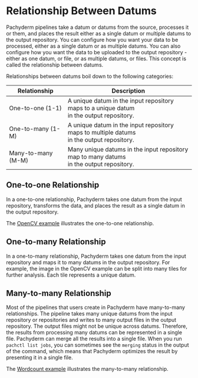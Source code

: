 
# Relationship Between Datums

Pachyderm pipelines take a datum or datums from the source, processes
it or them, and places the result either as a single datum or multiple
datums to the output repository. You can configure how you want your
data to be processed, either as a single datum or as multiple datums.
You can also configure how you want the data to be uploaded to the output
repository - either as one datum, or file, or as multiple datums, or files.
This concept is called the relationship between datums.

Relationships between datums boil down to the following categories:

| Relationship       | Description                                                                                   |
| ------------------ | --------------------------------------------------------------------------------------------- |
| One-to-one (1-1)   | A unique datum in the input repository maps to a unique datum <br> in the output repository.  |
| One-to-many (1-M)  | A unique datum in the input repository maps to multiple datums <br> in the output repository. |
| Many-to-many (M-M) | Many unique datums in the input repository map to many datums  <br> in the output repository. |

## One-to-one Relationship

In a one-to-one relationship, Pachyderm takes one datum from the input
repository, transforms the data, and places the result as a single datum
in the output repository.

<!--- Add a diagram -->

The [OpenCV example](../../../getting_started/beginner_tutorial.html) illustrates the one-to-one relationship.

## One-to-many Relationship

In a one-to-many relationship, Pachyderm takes one datum from the input
repository and maps it to many datums in the output repository. For example,
the image in the OpenCV example can be split into many tiles for further
analysis. Each tile represents a unique datum.

<!--- Add a diagram -->

## Many-to-many Relationship

Most of the pipelines that users create in Pachyderm have many-to-many
relationships. The pipeline takes many unique datums from the input
repository or repositories and writes to many output files in the
output repository. The output files might not be unique across
datums. Therefore, the results from processing many datums can
be represented in a single file. Pachyderm can merge all the
results into a single file. When you run `pachctl list jobs`,
you can sometimes see the `merging` status in the output of the
command, which means that Pachyderm optimizes the result by
presenting it in a single file.

The [Wordcount example](https://github.com/pachyderm/pachyderm/tree/master/examples/word_count)
illustrates the many-to-many relationship.

<!--- Add a diagram -->
